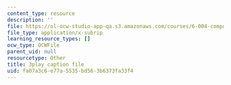 ```yaml
---
content_type: resource
description: ''
file: https://ol-ocw-studio-app-qa.s3.amazonaws.com/courses/6-004-computation-structures-spring-2017/fa07a3c6e77a5535bd563b6373fa33f4_q38KAGAKORk.vtt
file_type: application/x-subrip
learning_resource_types: []
ocw_type: OCWFile
parent_uid: null
resourcetype: Other
title: 3play caption file
uid: fa07a3c6-e77a-5535-bd56-3b6373fa33f4
---
```

